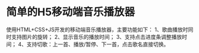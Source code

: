 # 简单的H5移动端音乐播放器
使用HTML+CSS+JS开发的移动端音乐播放器，主要功能如下：
1、歌曲播放时同时支持图片的旋转；
2、显示音乐的播放时间；
3、支持点击进度条调整播放时间；
4、支持切歌：上一首、播放/暂停、下一首，点击歌名直接切换。
